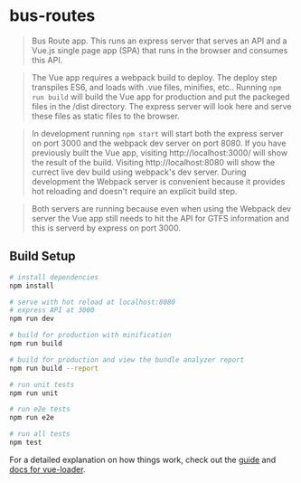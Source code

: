 # bus-routes

> Bus Route app. This runs an express server that serves an API and a Vue.js single page app (SPA) that runs in the browser and consumes this API.

> The Vue app requires a webpack build to deploy. The deploy step transpiles ES6, and loads with .vue files, minifies, etc.. Running `npm run build` will build the Vue app for production and put the packeged files in the /dist directory. The express server will look here and serve these files as static files to the browser.

> In development running `npm start` will start both the express server on port 3000 and the webpack dev server on port 8080. If you have previously built the Vue app, visiting http://localhost:3000/ will show the result of the build. Visiting http://localhost:8080 will show the currect live dev build using webpack's dev server. During development the Webpack server is convenient because it provides hot reloading and doesn't require an explicit build step. 

> Both servers are running because even when using the Webpack dev server the Vue app still needs to hit the API for GTFS information and this is serverd by express on port 3000.

## Build Setup

``` bash
# install dependencies
npm install

# serve with hot reload at localhost:8080
# express API at 3000
npm run dev

# build for production with minification
npm run build

# build for production and view the bundle analyzer report
npm run build --report

# run unit tests
npm run unit

# run e2e tests
npm run e2e

# run all tests
npm test
```

For a detailed explanation on how things work, check out the [guide](http://vuejs-templates.github.io/webpack/) and [docs for vue-loader](http://vuejs.github.io/vue-loader).
